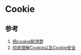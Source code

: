 # Cookie

## 参考
1. [把cookie聊清楚](https://juejin.im/post/59d1f59bf265da06700b0934)
2. [彻底理解Cookie以及Cookie安全](https://juejin.im/post/5e7af557f265da572a0d2443)